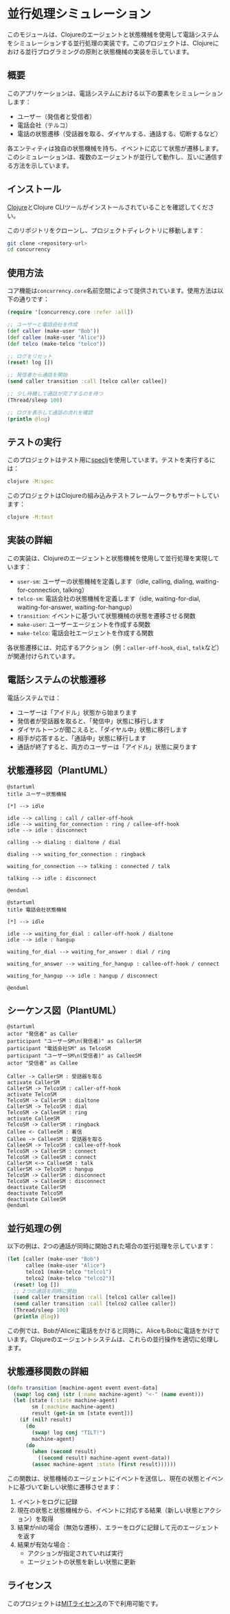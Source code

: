 # 並行処理シミュレーション

このモジュールは、Clojureのエージェントと状態機械を使用して電話システムをシミュレーションする並行処理の実装です。このプロジェクトは、Clojureにおける並行プログラミングの原則と状態機械の実装を示しています。

## 概要

このアプリケーションは、電話システムにおける以下の要素をシミュレーションします：

- ユーザー（発信者と受信者）
- 電話会社（テルコ）
- 電話の状態遷移（受話器を取る、ダイヤルする、通話する、切断するなど）

各エンティティは独自の状態機械を持ち、イベントに応じて状態が遷移します。このシミュレーションは、複数のエージェントが並行して動作し、互いに通信する方法を示しています。

## インストール

[Clojure](https://clojure.org/guides/getting_started)とClojure CLIツールがインストールされていることを確認してください。

このリポジトリをクローンし、プロジェクトディレクトリに移動します：

```bash
git clone <repository-url>
cd concurrency
```

## 使用方法

コア機能は`concurrency.core`名前空間によって提供されています。使用方法は以下の通りです：

```clojure
(require '[concurrency.core :refer :all])

;; ユーザーと電話会社を作成
(def caller (make-user "Bob"))
(def callee (make-user "Alice"))
(def telco (make-telco "telco"))

;; ログをリセット
(reset! log [])

;; 発信者から通話を開始
(send caller transition :call [telco caller callee])

;; 少し待機して通話が完了するのを待つ
(Thread/sleep 100)

;; ログを表示して通話の流れを確認
(println @log)
```

## テストの実行

このプロジェクトはテスト用に[speclj](https://github.com/slagyr/speclj)を使用しています。テストを実行するには：

```bash
clojure -M:spec
```

このプロジェクトはClojureの組み込みテストフレームワークもサポートしています：

```bash
clojure -M:test
```

## 実装の詳細

この実装は、Clojureのエージェントと状態機械を使用して並行処理を実現しています：

- `user-sm`: ユーザーの状態機械を定義します（idle, calling, dialing, waiting-for-connection, talking）
- `telco-sm`: 電話会社の状態機械を定義します（idle, waiting-for-dial, waiting-for-answer, waiting-for-hangup）
- `transition`: イベントに基づいて状態機械の状態を遷移させる関数
- `make-user`: ユーザーエージェントを作成する関数
- `make-telco`: 電話会社エージェントを作成する関数

各状態遷移には、対応するアクション（例：`caller-off-hook`, `dial`, `talk`など）が関連付けられています。

## 電話システムの状態遷移

電話システムでは：
- ユーザーは「アイドル」状態から始まります
- 発信者が受話器を取ると、「発信中」状態に移行します
- ダイヤルトーンが聞こえると、「ダイヤル中」状態に移行します
- 相手が応答すると、「通話中」状態に移行します
- 通話が終了すると、両方のユーザーは「アイドル」状態に戻ります

## 状態遷移図（PlantUML）

```plantuml
@startuml
title ユーザー状態機械

[*] --> idle

idle --> calling : call / caller-off-hook
idle --> waiting_for_connection : ring / callee-off-hook
idle --> idle : disconnect

calling --> dialing : dialtone / dial

dialing --> waiting_for_connection : ringback

waiting_for_connection --> talking : connected / talk

talking --> idle : disconnect

@enduml
```

```plantuml
@startuml
title 電話会社状態機械

[*] --> idle

idle --> waiting_for_dial : caller-off-hook / dialtone
idle --> idle : hangup

waiting_for_dial --> waiting_for_answer : dial / ring

waiting_for_answer --> waiting_for_hangup : callee-off-hook / connect

waiting_for_hangup --> idle : hangup / disconnect

@enduml
```

## シーケンス図（PlantUML）

```plantuml
@startuml
actor "発信者" as Caller
participant "ユーザーSM\n(発信者)" as CallerSM
participant "電話会社SM" as TelcoSM
participant "ユーザーSM\n(受信者)" as CalleeSM
actor "受信者" as Callee

Caller -> CallerSM : 受話器を取る
activate CallerSM
CallerSM -> TelcoSM : caller-off-hook
activate TelcoSM
TelcoSM -> CallerSM : dialtone
CallerSM -> TelcoSM : dial
TelcoSM -> CalleeSM : ring
activate CalleeSM
TelcoSM -> CallerSM : ringback
Callee <- CalleeSM : 着信
Callee -> CalleeSM : 受話器を取る
CalleeSM -> TelcoSM : callee-off-hook
TelcoSM -> CallerSM : connect
TelcoSM -> CalleeSM : connect
CallerSM <-> CalleeSM : talk
CallerSM -> TelcoSM : hangup
TelcoSM -> CallerSM : disconnect
TelcoSM -> CalleeSM : disconnect
deactivate CallerSM
deactivate TelcoSM
deactivate CalleeSM
@enduml
```

## 並行処理の例

以下の例は、2つの通話が同時に開始された場合の並行処理を示しています：

```clojure
(let [caller (make-user "Bob")
      callee (make-user "Alice")
      telco1 (make-telco "telco1")
      telco2 (make-telco "telco2")]
  (reset! log [])
  ;; 2つの通話を同時に開始
  (send caller transition :call [telco1 caller callee])
  (send caller transition :call [telco2 callee caller])
  (Thread/sleep 100)
  (println @log))
```

この例では、BobがAliceに電話をかけると同時に、AliceもBobに電話をかけています。Clojureのエージェントシステムは、これらの並行操作を適切に処理します。

## 状態遷移関数の詳細

```clojure
(defn transition [machine-agent event event-data]
  (swap! log conj (str (:name machine-agent) "<-" (name event)))
  (let [state (:state machine-agent)
        sm (:machine machine-agent)
        result (get-in sm [state event])]
    (if (nil? result)
      (do
        (swap! log conj "TILT!")
        machine-agent)
      (do
        (when (second result)
          ((second result) machine-agent event-data))
        (assoc machine-agent :state (first result))))))
```

この関数は、状態機械のエージェントにイベントを送信し、現在の状態とイベントに基づいて新しい状態に遷移させます：

1. イベントをログに記録
2. 現在の状態と状態機械から、イベントに対応する結果（新しい状態とアクション）を取得
3. 結果がnilの場合（無効な遷移）、エラーをログに記録して元のエージェントを返す
4. 結果が有効な場合：
   - アクションが指定されていれば実行
   - エージェントの状態を新しい状態に更新

## ライセンス

このプロジェクトは[MITライセンス](LICENSE)の下で利用可能です。